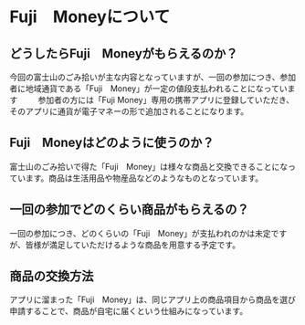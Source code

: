 # Fuji　Moneyについて

## どうしたらFuji　Moneyがもらえるのか？
今回の富士山のごみ拾いが主な内容となっていますが、一回の参加につき、参加者に地域通貨である「Fuji　Money」が一定の値段支払われることになっています
   　　 参加者の方には「Fuji Money」専用の携帯アプリに登録していただき、そのアプリに通貨が電子マネーの形で追加されることになります。
    
    
## Fuji　Moneyはどのように使うのか？
富士山のごみ拾いで得た「Fuji　Money」は様々な商品と交換できることになっています。商品は生活用品や物産品などのようなものとなっています。
    　　
##  一回の参加でどのくらい商品がもらえるの？
一回の参加につき、どのくらいの「Fuji　Money」が支払われのかは未定ですが、皆様が満足していただけるような商品を用意する予定です。
  
## 商品の交換方法
アプリに溜まった「Fuji　Money」は、同じアプリ上の商品項目から商品を選び申請することで、商品が自宅に届くという仕組みになっています。



